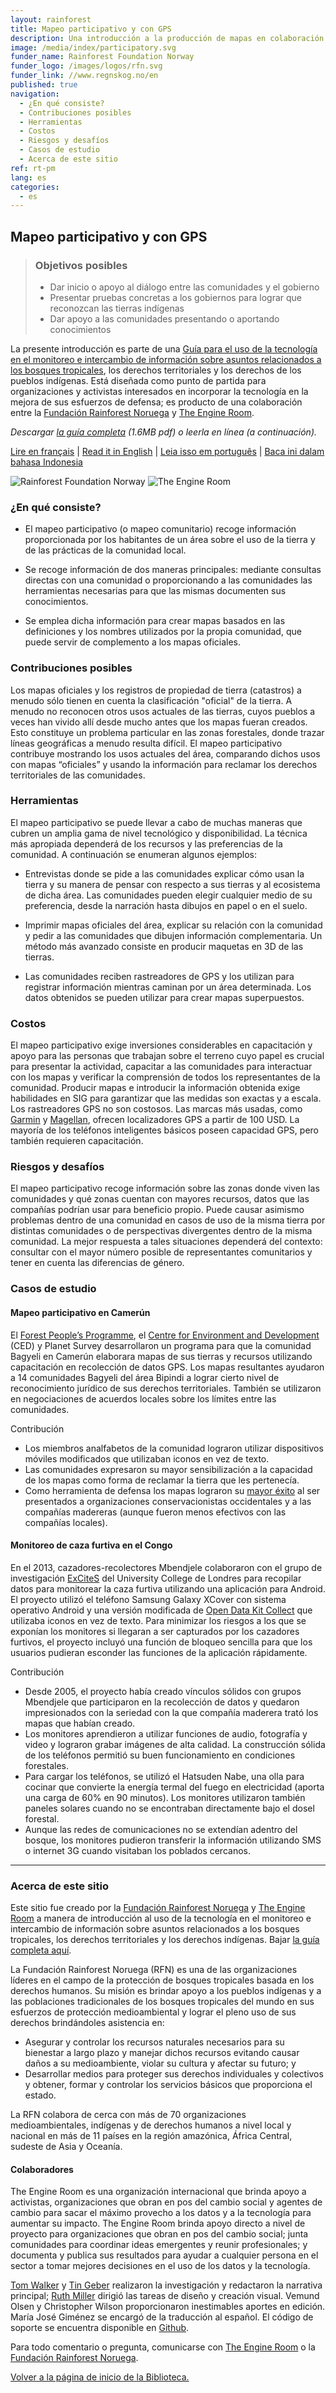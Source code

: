 ```yaml
---
layout: rainforest
title: Mapeo participativo y con GPS
description: Una introducción a la producción de mapas en colaboración con las comunidades (mapeo participativo) a fin de mostrar el uso real de un área, comparar un área con mapas “oficiales” y usar dicha información en reclamaciones comunitarias de derechos territoriales. <p>Parte del informe <a href="/es/rainforest-tech">Tecnología para bosques tropicales</a>.</p>
image: /media/index/participatory.svg
funder_name: Rainforest Foundation Norway
funder_logo: /images/logos/rfn.svg
funder_link: //www.regnskog.no/en
published: true
navigation:
  - ¿En qué consiste?
  - Contribuciones posibles
  - Herramientas
  - Costos
  - Riesgos y desafíos
  - Casos de estudio
  - Acerca de este sitio
ref: rt-pm
lang: es
categories:
  - es
---
```


## Mapeo participativo y con GPS

> ### Objetivos posibles
> * Dar inicio o apoyo al diálogo entre las comunidades y el gobierno
> * Presentar pruebas concretas a los gobiernos para lograr que reconozcan las tierras indígenas
> * Dar apoyo a las comunidades presentando o aportando conocimientos

La presente introducción es parte de una [Guía para el uso de la tecnología en el monitoreo e intercambio de información sobre asuntos relacionados a los bosques tropicales](https://library.theengineroom.org/pt/rainforest-tech/), los derechos territoriales y los derechos de los pueblos indígenas. Está diseñada como punto de partida para organizaciones y activistas interesados en incorporar la tecnología en la mejora de sus esfuerzos de defensa; es producto de una colaboración entre la [Fundación Rainforest Noruega](http://www.regnskog.no/en/) y [The Engine Room](https://theengineroom.org).

_Descargar [la guía completa](http://d5i6is0eze552.cloudfront.net/documents/Publikasjoner/Andre-rapporter/Rainforest-tech-primer.pdf?mtime=20160704134642) (1.6MB pdf) o leerla en línea (a continuación)._

[Lire en français](http://library.theengineroom.org/fr/rainforest-tech-participatory-mapping/) | [Read it in English](http://library.theengineroom.org/en/rainforest-tech-participatory-mapping/) | [Leia isso em português](http://library.theengineroom.org/pt/rainforest-tech-participatory-mapping/) | [Baca ini dalam bahasa Indonesia](http://library.theengineroom.org/id/rainforest-tech-participatory-mapping/)

![Rainforest Foundation Norway](/images/logos/rfn-dark.svg) ![The Engine Room](/images/logos/engineroom-dark.png)


### ¿En qué consiste?

* El mapeo participativo (o mapeo comunitario) recoge información proporcionada por los  habitantes de un área sobre el uso de la tierra y de las prácticas de la comunidad local.

* Se recoge información de dos maneras principales: mediante consultas directas con una comunidad o proporcionando a las comunidades las herramientas necesarias para que las mismas documenten sus conocimientos.

* Se emplea dicha información para crear mapas basados en las definiciones y los nombres utilizados por la propia comunidad, que puede servir de complemento a los mapas oficiales.

### Contribuciones posibles

Los mapas oficiales y los registros de propiedad de tierra (catastros) a menudo sólo tienen en cuenta la clasificación "oficial" de la tierra. A menudo no reconocen otros usos actuales de las tierras, cuyos pueblos a veces han vivido allí desde mucho antes que los mapas fueran creados. Esto constituye un problema particular en las zonas forestales, donde trazar líneas geográficas a menudo resulta difícil. El mapeo participativo contribuye mostrando los usos actuales del área, comparando dichos usos con mapas “oficiales” y usando la información para reclamar los derechos territoriales de las comunidades.

### Herramientas

El mapeo participativo se puede llevar a cabo de muchas maneras que cubren un amplia gama de nivel tecnológico y disponibilidad. La técnica más apropiada dependerá de los recursos y las preferencias de la comunidad. A continuación se enumeran algunos ejemplos:

* Entrevistas donde se pide a las comunidades explicar cómo usan la tierra y su manera de pensar con respecto a sus tierras y al ecosistema de dicha área. Las comunidades pueden elegir cualquier medio de su preferencia, desde la narración hasta dibujos en papel o en el suelo.

* Imprimir mapas oficiales del área, explicar su relación con la comunidad y pedir a las comunidades que dibujen información complementaria. Un método más avanzado consiste en producir maquetas en 3D de las tierras.

* Las comunidades reciben rastreadores de GPS y los utilizan para registrar información mientras caminan por un área determinada. Los datos obtenidos se pueden utilizar para crear mapas superpuestos.

### Costos

El mapeo participativo exige inversiones considerables en capacitación y apoyo para las personas que trabajan sobre el terreno cuyo papel es crucial para presentar la actividad, capacitar a las comunidades para interactuar con los mapas y verificar la comprensión de todos los representantes de la comunidad. Producir mapas e introducir la información obtenida exige habilidades en SIG para garantizar que las medidas son exactas y a escala. Los rastreadores GPS no son costosos. Las marcas más usadas, como [Garmin](https://buy.garmin.com/en-US/US/cIntoSports-c10341-p1.html) y [Magellan](http://www.magellangps.com/Store/eXploristSeries), ofrecen localizadores GPS a partir de 100 USD. La mayoría de los teléfonos inteligentes básicos poseen capacidad GPS, pero también requieren capacitación.

### Riesgos y desafíos

El mapeo participativo recoge información sobre las zonas donde viven las comunidades y qué zonas cuentan con mayores recursos, datos que las compañías podrían usar para beneficio propio. Puede causar asimismo problemas dentro de una comunidad en casos de uso de la misma tierra por distintas comunidades o de perspectivas divergentes dentro de la misma comunidad. La mejor respuesta a tales situaciones dependerá del contexto: consultar con el mayor número posible de representantes comunitarios y tener en cuenta las diferencias de género.

### Casos de estudio

#### Mapeo participativo en Camerún

El [Forest People’s Programme](http://www.forestpeoples.org/), el [Centre for Environment and Development](http://www.cedcameroun.org/) (CED) y Planet Survey desarrollaron un programa para que la comunidad Bagyeli en Camerún elaborara mapas de sus tierras y recursos utilizando capacitación en recolección de datos GPS. Los mapas resultantes ayudaron a 14 comunidades Bagyeli del área Bipindi a lograr cierto nivel de reconocimiento jurídico de sus derechos territoriales. También se utilizaron en negociaciones de acuerdos locales sobre los límites entre las comunidades.

Contribución

* Los miembros analfabetos de la comunidad lograron utilizar dispositivos móviles modificados que utilizaban iconos en vez de texto.
* Las comunidades expresaron su mayor sensibilización a la capacidad de los mapas como forma de reclamar la tierra que les pertenecía.
* Como herramienta de defensa los mapas lograron su [mayor éxito](http://www.iapad.org/wp-content/uploads/2015/07/cameroon_unep_report_nov08_eng.pdf) al ser presentados a organizaciones conservacionistas occidentales y a las compañías madereras (aunque fueron menos efectivos con las compañías locales).

#### Monitoreo de caza furtiva en el Congo
En el 2013, cazadores-recolectores Mbendjele colaboraron con el grupo de investigación [ExCiteS](https://uclexcites.wordpress.com/) del University College de Londres para recopilar datos para monitorear la caza furtiva utilizando una aplicación para Android. El proyecto utilizó el teléfono Samsung Galaxy XCover con sistema operativo Android y una versión modificada de [Open Data Kit Collect](https://opendatakit.org/) que utilizaba iconos en vez de texto. Para minimizar los riesgos a los que se exponían los monitores si llegaran a ser capturados por los cazadores furtivos, el proyecto incluyó una función de bloqueo sencilla para que los usuarios pudieran esconder las funciones de la aplicación rápidamente.

Contribución

* Desde 2005, el proyecto había creado vínculos sólidos con grupos Mbendjele que participaron en la recolección de datos y quedaron impresionados con la seriedad con la que compañía maderera trató los mapas que habían creado.
* Los monitores aprendieron a utilizar funciones de audio, fotografía y video y lograron grabar imágenes de alta calidad. La construcción sólida de los teléfonos permitió su buen funcionamiento en condiciones forestales.
* Para cargar los teléfonos, se utilizó el Hatsuden Nabe, una olla para cocinar que convierte la energía termal del fuego en electricidad (aporta una carga de 60% en 90 minutos). Los monitores utilizaron también paneles solares cuando no se encontraban directamente bajo el dosel forestal.
* Aunque las redes de comunicaciones no se extendían adentro del bosque, los monitores pudieron transferir la información utilizando SMS o internet 3G cuando visitaban los poblados cercanos.

***

### Acerca de este sitio
Este sitio fue creado por la [Fundación Rainforest Noruega](www.regnskog.no/en/) y [The Engine Room](https://theengineroom.org) a manera de introducción al uso de la tecnología en el monitoreo e intercambio de información sobre asuntos relacionados a los bosques tropicales, los derechos territoriales y los derechos indígenas. Bajar [la guía completa aquí](http://d5i6is0eze552.cloudfront.net/documents/Publikasjoner/Andre-rapporter/Rainforest-tech-primer.pdf?mtime=20160704134642).

La Fundación Rainforest Noruega (RFN) es una de las organizaciones líderes en el campo de la protección de bosques tropicales basada en los derechos humanos. Su misión es brindar apoyo a los pueblos indígenas y a las poblaciones tradicionales de los bosques tropicales del mundo en sus esfuerzos de protección medioambiental y lograr el pleno uso de sus derechos brindándoles asistencia en:

* Asegurar y controlar los recursos naturales necesarios para su bienestar a 	largo plazo y manejar dichos recursos evitando causar daños a su medioambiente, violar su cultura y afectar su futuro; y
* Desarrollar medios para proteger sus derechos individuales y colectivos y obtener, 	formar y controlar los servicios básicos que proporciona el estado.

La RFN colabora de cerca con más de 70 organizaciones medioambientales, indígenas y de derechos humanos a nivel local y nacional en más de 11 países en la región amazónica, África Central, sudeste de Asia y Oceanía.

#### Colaboradores
The Engine Room es una organización internacional que brinda apoyo a activistas, organizaciones que obran en pos del cambio social y agentes de cambio para sacar el máximo provecho a los datos y a la tecnología para aumentar su impacto. The Engine Room brinda apoyo directo a nivel de proyecto para organizaciones que obran en pos del cambio social; junta comunidades para coordinar ideas emergentes y reunir profesionales; y documenta y publica sus resultados para ayudar a cualquier persona en el sector a tomar mejores decisiones en el uso de los datos y la tecnología.


[Tom Walker](https://www.theengineroom.org/our_team/tom-walker/) y [Tin Geber](https://www.theengineroom.org/our_team/tin-geber/) realizaron la investigación y redactaron la narrativa principal; [Ruth Miller](http://ruthmiller.net/) dirigió las tareas de diseño y creación visual. Vemund Olsen y Christopher Wilson proporcionaron inestimables aportes en edició­n. María José Giménez se encargó de la traducción al español. El código de soporte se encuentra disponible en [Github](https://github.com/the-engine-room/library/).

Para todo comentario o pregunta, comunicarse con [The Engine Room](mailto:post@theengineroom.org) o la [Fundación Rainforest Noruega](mailto:rainforest@rainforest.no).

[Volver a la página de inicio de la Biblioteca.](/rainforest-tech)
